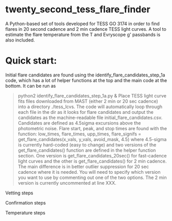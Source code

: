 # twenty_second_tess_flare_finder
A Python-based set of tools developed for TESS GO 3174 in order to find flares in 20 second cadence and 2 min cadence TESS light curves. A tool to estimate the flare temperature from the T and Evryscope g' passbands is also included.

# Quick start:
Initial flare candidates are found using the identify_flare_candidates_step_1a code, which has a lot of helper functions at the top and the main code at the bottom. It can be run as 
> python2 identify_flare_candidates_step_1a.py &
 Place TESS light curve fits files downloaded from MAST (either 2 min or 20 sec cadence) into a directory ./tess_lcvs. The code will automatically loop through each file in the dir as it looks for flare candidates and output the candidates as the machine-readable file initial_flare_candidates.csv. Candidates are defined as 4.5sigma excursions above the photometric noise. Flare start, peak, and stop times are found with the function:
> low_times, flare_times, upp_times, flare_signifs = get_flare_candidates(x_vals, y_vals, avoid_mask, 4.5)
where 4.5-sigma is currently hard-coded (easy to change) and two versions of the get_flare_candidates() function are defined in the helper function section. One version is get_flare_candidates_20sec() for fast-cadence light curves and the other is get_flare_candidates() for 2 min cadence. The main difference is in better outlier suppression for 20 sec cadence where it is needed. You will need to specify which version you want to use by commenting out one of the two options. The 2 min version is currently uncommented at line XXX.

Vetting steps

Confirmation steps

Temperature steps

